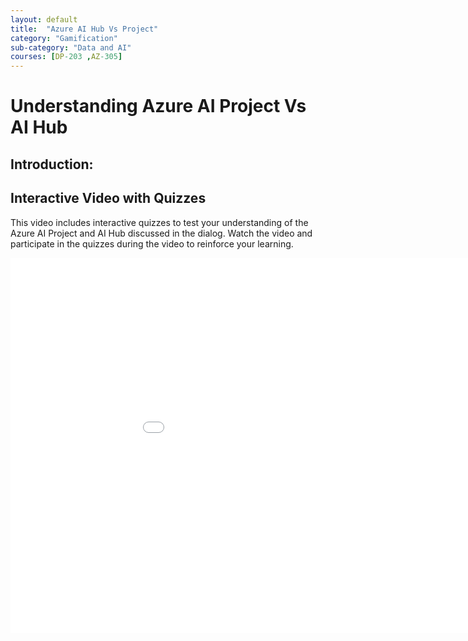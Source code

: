 ```yaml
---
layout: default
title:  "Azure AI Hub Vs Project"
category: "Gamification"
sub-category: "Data and AI"
courses: [DP-203 ,AZ-305]
---
```


# Understanding Azure AI Project Vs AI Hub

## Introduction:


## Interactive Video with Quizzes
This video includes interactive quizzes to test your understanding of the Azure AI Project and AI Hub discussed in the dialog. Watch the video and participate in the quizzes during the video to reinforce your learning.

<iframe class="smart-player-embed-iframe" id="embeddedSmartPlayerInstance" src="/iengage/project-files/gamification/Data and AI/videos/aihub-aiproject/aihub-aiproject_player.html?embedIFrameId=embeddedSmartPlayerInstance" width="1024" height="600" scrolling="no" frameborder="0" webkitAllowFullScreen mozallowfullscreen allowFullScreen></iframe>


